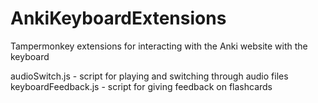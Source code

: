 # AnkiKeyboardExtensions
Tampermonkey extensions for interacting with the Anki website with the keyboard

audioSwitch.js - script for playing and switching through audio files
keyboardFeedback.js - script for giving feedback on flashcards
